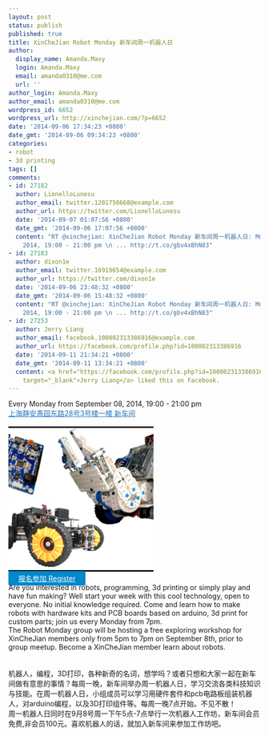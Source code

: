 ```yaml
---
layout: post
status: publish
published: true
title: XinCheJian Robot Monday 新车间周一机器人日
author:
  display_name: Amanda.Maxy
  login: Amanda.Maxy
  email: amanda0310@me.com
  url: ''
author_login: Amanda.Maxy
author_email: amanda0310@me.com
wordpress_id: 6652
wordpress_url: http://xinchejian.com/?p=6652
date: '2014-09-06 17:34:23 +0800'
date_gmt: '2014-09-06 09:34:23 +0800'
categories:
- robot
- 3d printing
tags: []
comments:
- id: 27182
  author: LionelloLunesu
  author_email: twitter.1201750668@example.com
  author_url: https://twitter.com/LionelloLunesu
  date: '2014-09-07 01:07:56 +0800'
  date_gmt: '2014-09-06 17:07:56 +0800'
  content: "RT @xinchejian: XinCheJian Robot Monday 新车间周一机器人日: Monday, September 08,
    2014, 19:00 - 21:00 pm \n ... http://t.co/gbv4xBhN83"
- id: 27183
  author: dixon1e
  author_email: twitter.16919654@example.com
  author_url: https://twitter.com/dixon1e
  date: '2014-09-06 23:48:32 +0800'
  date_gmt: '2014-09-06 15:48:32 +0800'
  content: "RT @xinchejian: XinCheJian Robot Monday 新车间周一机器人日: Monday, September 08,
    2014, 19:00 - 21:00 pm \n ... http://t.co/gbv4xBhN83"
- id: 27253
  author: Jerry Liang
  author_email: facebook.100002313386916@example.com
  author_url: https://facebook.com/profile.php?id=100002313386916
  date: '2014-09-11 21:34:21 +0800'
  date_gmt: '2014-09-11 13:34:21 +0800'
  content: <a href="https://facebook.com/profile.php?id=100002313386916"
    target="_blank">Jerry Liang</a> liked this on Facebook.
---
```

<p>Every Monday from September 08, 2014, 19:00 - 21:00 pm<br />
<a style="color: #2578bf;" href="http://xinchejian.huodongxing.com/event/map/5244063275800" target="_blank">上海静安愚园东路28号3号楼一楼 新车间</a><br />
<!--:en--><br />
<a href="/uploads/2014/09/OnlineStore.Box_.20130614h.png"><img src="/uploads/2014/09/OnlineStore.Box_.20130614h-290x290.png" alt="OnlineStore.Box_.20130614h" width="290" height="290" class="aligncenter size-thumbnail wp-image-6653" /></a><br />
<a style="background-color:#0088CC;color:white;border-radius:4px;cursor:pointer;font-size:14px;padding:6px 20px;" href="http://www.huodongxing.com/event/2246903288200" target="_blank" title="立即报名">报名参加 Register</a><br />
Are you interested in robots, programming, 3d printing or simply play and have fun making? Well start your week with this cool technology, open to everyone. No initial knowledge required. Come and learn how to make robots with hardware kits and PCB boards based on arduino, 3d print for custom parts; join us every Monday from 7pm.<br />
The Robot Monday group will be hosting a free exploring workshop for XinCheJian members only from 5pm to 7pm on September 8th, prior to group meetup. Become a XinCheJian member learn about robots.<br />
<!--:--><br />
<!--:zh--><br />
机器人，编程，3D打印，各种新奇的名词，想学吗？或者只想和大家一起在新车间做有意思的事情？每周一晚，新车间举办周一机器人日，学习交流各类科技知识与技能。在周一机器人日，小组成员可以学习用硬件套件和pcb电路板组装机器人，对arduino编程，以及3D打印组件等。每周一晚7点开始。不见不散！<br />
周一机器人日同时在9月8号周一下午5点-7点举行一次机器人工作坊，新车间会员免费,非会员100元。喜欢机器人的话，就加入新车间来参加工作坊吧。<br />
<!--:zh--></p>
